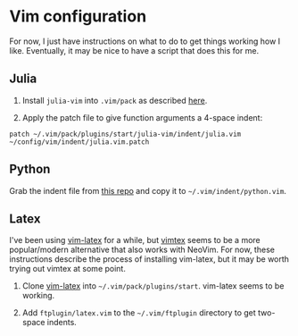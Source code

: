 # Vim configuration

For now, I just have instructions on what to do to get things working how I like.
Eventually, it may be nice to have a script that does this for me.

## Julia

1. Install `julia-vim` into `.vim/pack` as described
[here](https://github.com/JuliaEditorSupport/julia-vim/blob/master/INSTALL.md).

2. Apply the patch file to give function arguments a 4-space indent:
```
patch ~/.vim/pack/plugins/start/julia-vim/indent/julia.vim ~/config/vim/indent/julia.vim.patch
```

## Python

Grab the indent file from
[this repo](https://github.com/jeetsukumaran/vim-python-indent-black/tree/main/indent)
and copy it to `~/.vim/indent/python.vim`.

## Latex

I've been using [vim-latex](https://github.com/vim-latex/vim-latex) for a while,
but [vimtex](https://github.com/lervag/vimtex) seems to be a more popular/modern
alternative that also works with NeoVim. For now, these instructions describe
the process of installing vim-latex, but it may be worth trying out vimtex at
some point.

1. Clone [vim-latex](https://github.com/vim-latex/vim-latex) into
`~/.vim/pack/plugins/start`. vim-latex seems to be working.

2. Add `ftplugin/latex.vim` to the `~/.vim/ftplugin` directory to get two-space indents.
